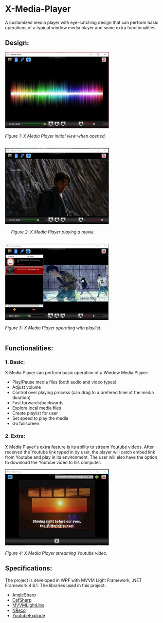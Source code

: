 # X-Media-Player
A customized media player with eye-catching design that can perform basic operations of a typical window media player and some extra functionalities.
## Design:
<img src="https://github.com/minhducubc97/X-Media-Player/blob/master/Design/InitialView.PNG" height="250"/>

*Figure 1: X Media Player initial view when opened.*
<br/><br/>

<img src="https://github.com/minhducubc97/X-Media-Player/blob/master/Design/InAction.PNG" height="250"/>

&nbsp;&nbsp;&nbsp;&nbsp;&nbsp;*Figure 2: X Media Player playing a movie.*
<br/><br/>

<img src="https://github.com/minhducubc97/X-Media-Player/blob/master/Design/Playlist.PNG" height="250"/>

*Figure 3: X Media Player operating with playlist.*
<br/><br/>

## Functionalities:

### 1. Basic:

X Media Player can perform basic operation of a Window Media Player:
- Play/Pause media files (both audio and video types)
- Adjust volume
- Control over playing process (can drag to a prefered time of the media duration)
- Fast forwards/backwards
- Explore local media files
- Create playlist for user
- Set speed to play the media
- Go fullscreen

### 2. Extra:

X Media Player's extra feature is its ability to stream Youtube videos. After received the Youtube link typed in by user, the player will catch embed link from Youtube and play in its environment. The user will also have the option to download the Youtube video to his computer.

<img src="https://github.com/minhducubc97/X-Media-Player/blob/master/Design/StreamYoutube.PNG" height="250"/>

*Figure 4: X Media Player streaming Youtube video.*

## Specifications:

The project is developed in WPF with MVVM Light Framework, .NET Framework 4.6.1.
The libraries used in this project:
- [AngleSharp](https://anglesharp.github.io/)
- [CefSharp](https://cefsharp.github.io/)
- [MVVMLightLibs](http://www.mvvmlight.net/)
- [NReco](https://www.nrecosite.com/)
- [YoutubeExplode](https://www.tyrrrz.me/Projects/YoutubeExplode)
